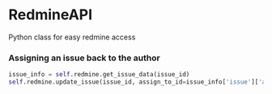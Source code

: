 # RedmineAPI
Python class for easy redmine access
### Assigning an issue back to the author
```python
issue_info = self.redmine.get_issue_data(issue_id)
self.redmine.update_issue(issue_id, assign_to_id=issue_info['issue']['author']['id'])
```
